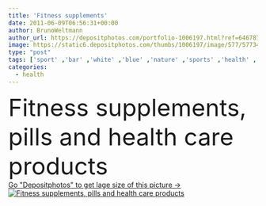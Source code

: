 ```yaml
---
title: 'Fitness supplements'
date: 2011-06-09T06:56:31+00:00
author: BrunoWeltmann
author_url: https://depositphotos.com/portfolio-1006197.html?ref=64678756
image: https://static6.depositphotos.com/thumbs/1006197/image/577/5773454/api_thumb_450.jpg?forcejpeg=true
type: "post"
tags: ['sport' ,'bar' ,'white' ,'blue' ,'nature' ,'sports' ,'health' ,'life' ,'food' ,'diet' ,'medicine' ,'medical' ,'care' ,'pharmacy' ,'electric' ,'nutrition' ,'hand' ,'concept' ,'vitamin' ,'lifestyle' ,'weight' ,'body' ,'fitness' ,'gym' ,'tools' ,'capsules' ,'loss' ,'drugs' ,'pills' ,'tablets' ,'products' ,'weights' ,'supplements' ,'and' ,'supplement' ,'nutritional' ,'i' ,'barbells' ,'natura' ,'et' ,'saude' ,'alimentation' ,'fitnes' ,'deporte' ,'nutricion' ,'sante' ,'complements' ,'supplementation' ,'integrazione' ,'alimentare' ]
categories: 
  - health
---
```

<div aling="center">
            <font size="60"> Fitness supplements, pills and health care products</font>   
</div>
<div>
    <a href='https://static6.depositphotos.com/thumbs/1006197/image/577/5773454/api_thumb_450.jpg?forcejpeg=true?ref=64678756' target=_blank > Go "Depositphotos" to get lage size of this picture ->
        <img href='https://static6.depositphotos.com/thumbs/1006197/image/577/5773454/api_thumb_450.jpg?forcejpeg=true?ref=64678756' src='https://static6.depositphotos.com/1006197/577/i/950/depositphotos_5773454-stock-photo-fitness-supplements.jpg?forcejpeg=true' alt='Fitness supplements, pills and health care products' >
    </a>
</div>
